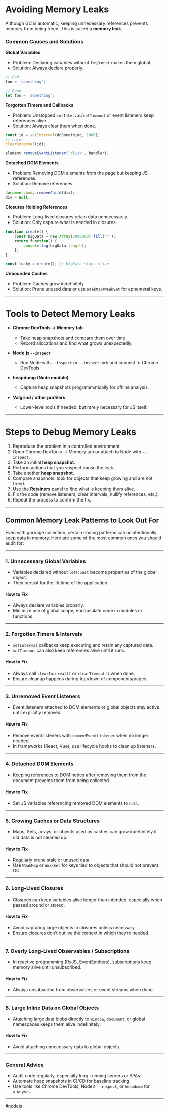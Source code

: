 # Avoiding Memory Leaks

Although GC is automatic, keeping unnecessary references prevents memory from being freed. This is called a **memory leak**.

### Common Causes and Solutions

**Global Variables**

* Problem: Declaring variables without `let`/`const` makes them global.
* Solution: Always declare properly.

```js
// Bad
foo = 'something';

// Good
let foo = 'something';
```

**Forgotten Timers and Callbacks**

* Problem: Unstopped `setInterval`/`setTimeout` or event listeners keep references alive.
* Solution: Always clear them when done.

```js
const id = setInterval(doSomething, 1000);
// Later
clearInterval(id);

element.removeEventListener('click', handler);
```

**Detached DOM Elements**

* Problem: Removing DOM elements from the page but keeping JS references.
* Solution: Remove references.

```js
document.body.removeChild(div);
div = null;
```

**Closures Holding References**

* Problem: Long-lived closures retain data unnecessarily.
* Solution: Only capture what is needed in closures.

```js
function create() {
    const bigData = new Array(1000000).fill('*');
    return function() {
        console.log(bigData.length);
    };
}

const leaky = create(); // bigData stays alive
```

**Unbounded Caches**

* Problem: Caches grow indefinitely.
* Solution: Prune unused data or use `WeakMap`/`WeakSet` for ephemeral keys.

---

# Tools to Detect Memory Leaks

* **Chrome DevTools → Memory tab**

  * Take heap snapshots and compare them over time.
  * Record allocations and find what grows unexpectedly.

* **Node.js `--inspect`**

  * Run Node with `--inspect` or `--inspect-brk` and connect to Chrome DevTools.

* **heapdump (Node module)**

  * Capture heap snapshots programmatically for offline analysis.

* **Valgrind / other profilers**

  * Lower-level tools if needed, but rarely necessary for JS itself.

---

# Steps to Debug Memory Leaks

1. Reproduce the problem in a controlled environment.
2. Open Chrome DevTools → Memory tab or attach to Node with `--inspect`.
3. Take an initial **heap snapshot**.
4. Perform actions that you suspect cause the leak.
5. Take another **heap snapshot**.
6. Compare snapshots: look for objects that keep growing and are not freed.
7. Use the **Retainers** panel to find what is keeping them alive.
8. Fix the code (remove listeners, clear intervals, nullify references, etc.).
9. Repeat the process to confirm the fix.

---
## Common Memory Leak Patterns to Look Out For

Even with garbage collection, certain coding patterns can unintentionally keep data in memory. Here are some of the most common ones you should audit for:

---

### 1. Unnecessary Global Variables

* Variables declared without `let`/`const` become properties of the global object.
* They persist for the lifetime of the application.

#### How to Fix

* Always declare variables properly.
* Minimize use of global scope; encapsulate code in modules or functions.

---

### 2. Forgotten Timers & Intervals

* `setInterval` callbacks keep executing and retain any captured data.
* `setTimeout` can also keep references alive until it runs.

#### How to Fix

* Always call `clearInterval()` or `clearTimeout()` when done.
* Ensure cleanup happens during teardown of components/pages.

---

### 3. Unremoved Event Listeners

* Event listeners attached to DOM elements or global objects stay active until explicitly removed.

#### How to Fix

* Remove event listeners with `removeEventListener` when no longer needed.
* In frameworks (React, Vue), use lifecycle hooks to clean up listeners.

---

### 4. Detached DOM Elements

* Keeping references to DOM nodes after removing them from the document prevents them from being collected.

#### How to Fix

* Set JS variables referencing removed DOM elements to `null`.

---

### 5. Growing Caches or Data Structures

* Maps, Sets, arrays, or objects used as caches can grow indefinitely if old data is not cleaned up.

#### How to Fix

* Regularly prune stale or unused data.
* Use `WeakMap` or `WeakSet` for keys tied to objects that should not prevent GC.

---

### 6. Long-Lived Closures

* Closures can keep variables alive longer than intended, especially when passed around or stored.

#### How to Fix

* Avoid capturing large objects in closures unless necessary.
* Ensure closures don’t outlive the context in which they’re needed.

---

### 7. Overly Long-Lived Observables / Subscriptions

* In reactive programming (RxJS, EventEmitters), subscriptions keep memory alive until unsubscribed.

#### How to Fix

* Always unsubscribe from observables or event streams when done.

---

### 8. Large Inline Data on Global Objects

* Attaching large data blobs directly to `window`, `document`, or global namespaces keeps them alive indefinitely.

#### How to Fix

* Avoid attaching unnecessary data to global objects.

---

### General Advice

* Audit code regularly, especially long-running servers or SPAs.
* Automate heap snapshots in CI/CD for baseline tracking.
* Use tools like Chrome DevTools, Node’s `--inspect`, or `heapdump` for analysis.

---

#nodejs